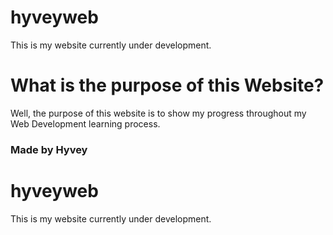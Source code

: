 
# hyveyweb
This is my website currently under development.

# What is the purpose of this Website?
Well, the purpose of this website is to show my progress throughout my Web Development learning process.




### Made by Hyvey

# hyveyweb
This is my website currently under development.

